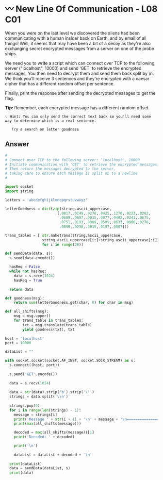 # 〰 New Line Of Communication - L08 C01
When you were on the last level we discovered the aliens had been communicating with a human insider back on Earth, and by email of all things! Well, it seems that may have been a bit of a decoy as they're also exchanging secret encrypted messages from a server on one of the probe ships.

We need you to write a script which can connect over TCP to the following server ("localhost", 10000) and send 'GET' to retrieve the encrypted messages. You then need to decrypt them and send them back split by \n. We think you'll receive 3 sentences and they're encrypted with a caesar cipher that has a different random offset per sentence.

Finally, print the response after sending the decrypted messages to get the flag.

**Tip:** Remember, each encrypted message has a different random offset.

```
💡 Hint: You can only send the correct text back so you'll need some way to determine which is a real sentence.

   Try a search on letter goodness
```

## Answer

```python
#
# Connect over TCP to the following server: 'localhost', 10000
# Initiate communication with 'GET' to retrieve the encrypted messages.
# Then return the messages decrypted to the server,
# taking care to ensure each message is split on to a newline
#

import socket
import string

letters = 'abcdefghijklmnopqrstuvwxyz'

letterGoodness = dict(zip(string.ascii_uppercase,
                        [.0817,.0149,.0278,.0425,.1270,.0223,.0202,
                         .0609,.0697,.0015,.0077,.0402,.0241,.0675,
                         .0751,.0193,.0009,.0599,.0633,.0906,.0276,
                         .0098,.0236,.0015,.0197,.0007]))

trans_tables = [ str.maketrans(string.ascii_uppercase,
                 string.ascii_uppercase[i:]+string.ascii_uppercase[:i])
                 for i in range(26)]

def sendData(data, s):
  s.send(data.encode())
  
  hasReq = False
  while not hasReq:
    data = s.recv(1024)
    hasReq = True
  
  return data

def goodness(msg):
    return sum(letterGoodness.get(char, 0) for char in msg)

def all_shifts(msg):
    msg = msg.upper()
    for trans_table in trans_tables:
        txt = msg.translate(trans_table)
        yield goodness(txt), txt
  
host = 'localhost'
port = 10000

dataList = ""

with socket.socket(socket.AF_INET, socket.SOCK_STREAM) as s:
  s.connect((host, port))
  
  s.send('GET'.encode())
  
  data = s.recv(1024)
  
  data = str(data).strip('b').strip('\'')
  strings = data.split('\\n')
  
  strings.pop(0)
  for i in range(len(strings) - 1):
    message = strings[i]
    print('Message ' + str(i + 1) + '\n' + message + '\n========================================')
    print(max(all_shifts(message)))

    decoded = max(all_shifts(message))[1]
    print('Decoded: ' + decoded)

    print('\n')
    
    dataList = dataList + decoded + '\n'
    
  print(dataList)
  data = sendData(dataList, s)
  print(data)
```
